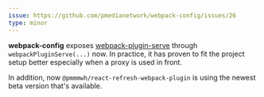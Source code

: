```yaml
---
issue: https://github.com/pmedianetwork/webpack-config/issues/26
type: minor
---
```


**webpack-config** exposes [webpack-plugin-serve](https://www.npmjs.com/package/webpack-plugin-serve) through `webpackPluginServe(...)` now. In practice, it has proven to fit the project setup better especially when a proxy is used in front.

In addition, now `@pmmmwh/react-refresh-webpack-plugin` is using the newest beta version that's available.
